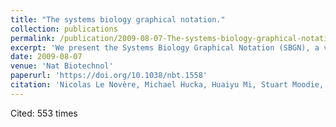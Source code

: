 ```yaml
---
title: "The systems biology graphical notation."
collection: publications
permalink: /publication/2009-08-07-The-systems-biology-graphical-notation
excerpt: 'We present the Systems Biology Graphical Notation (SBGN), a visual language developed by a community of biochemists, modelers and computer scientists.'
date: 2009-08-07
venue: 'Nat Biotechnol'
paperurl: 'https://doi.org/10.1038/nbt.1558'
citation: 'Nicolas Le Novère, Michael Hucka, Huaiyu Mi, Stuart Moodie, Falk Schreiber, Anatoly Sorokin, et al. (2009). &quot;The systems biology graphical notation.&quot; <i>Nat Biotechnol</i>, vol. 27 (8) pp. 735-741.'
---
```


Cited: 553 times


